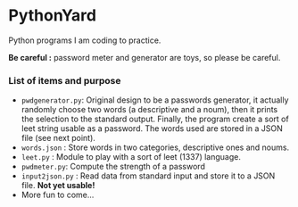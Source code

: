 # PythonYard
Python programs I am coding to practice.

**Be careful :**  password meter and generator are toys, so please be careful.

### List of items and purpose

 - `pwdgenerator.py`: Original design to be a passwords generator, it
 actually randomly choose two words (a descriptive and a noum), then it prints
 the selection to the standard output. Finally, the program create a sort of leet
 string usable as a password. The words used are stored in a JSON file (see next
 point).
 - `words.json` : Store words in two categories, descriptive ones and noums.
 - `leet.py` : Module to play with a sort of leet (1337) language.
 - `pwdmeter.py`: Compute the strength of a password
 - `input2json.py` : Read data from standard input and store it to a JSON file. __Not yet usable!__ 
 - More fun to come...
